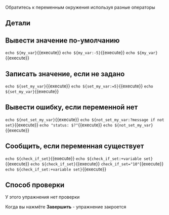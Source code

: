Обратитесь к переменным окружения используя разные операторы

## Детали

## Вывести значение по-умолчанию

`echo ${my_var}`{{execute}}
`echo ${my_var:-5}`{{execute}}
`echo ${my_var}`{{execute}}

## Записать значение, если не задано

`echo ${set_my_var}`{{execute}}
`echo ${set_my_var:=5}`{{execute}}
`echo ${set_my_var}`{{execute}}

## Вывести ошибку, если переменной нет

`echo ${not_set_my_var}`{{execute}}
`echo ${not_set_my_var:?message if not set}`{{execute}}
`echo "status: $?"`{{execute}}
`echo ${not_set_my_var}`{{execute}}

## Сообщить, если переменная существует

`echo ${check_if_set}`{{execute}}
`echo ${check_if_set:+variable set}`{{execute}}
`echo ${check_if_set}`{{execute}}
`check_if_set="10"`{{execute}}
`echo ${check_if_set:+variable set}`{{execute}}

## Способ проверки

У этого упражнения нет проверки

Когда вы нажмёте **Завершить** - упражнение закроется
